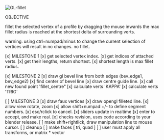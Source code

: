 ![GL-fillet](https://github.com/zeffii/GL-fillet/blob/master/opengl_blender_overlay_drawing.png)

OBJECTIVE

fillet the selected vertex of a profile by dragging the mouse inwards
the max fillet radius is reached at the shortest delta of surrounding verts.

warning. using ctrl+numpad/minus to change the current selection of vertices will result in no changes. no fillet.

[x] MILESTONE 1 
[x] get selected vertex index. 
[x] get indices of attached verts.
[x] get their lengths, return shortest.
[x] shortest length is max fillet radius.

[x] MILESTONE 2
[x] draw gl bevel line from both edges (bev_edge1, bev_edge2)
[x] find center of bevel line
[x] draw centre guide line.
[x] call new found point 'fillet_centre"
[x] calculate verts 'KAPPA'
[x] calculate verts 'TRIG'

[ ] MILESTONE 3
[x] draw faux vertices
[x] draw opengl filleted line.
[x] allow view rotate, zoom
[x] allow shift+numpad +/- to define segment numbers.
[x] esc/rclick to cancel.
[x] sliders update in realtime
[x] enter to accept, and make real.
[x] checks revision, uses code according to your blender release.
[ ] make shift+rightlick, draw manipulation line to mouse cursor.
[ ] cleanup
[ ] make faces [ tri, quad ]
[ ] user must apply all transforms, or matrix * vector